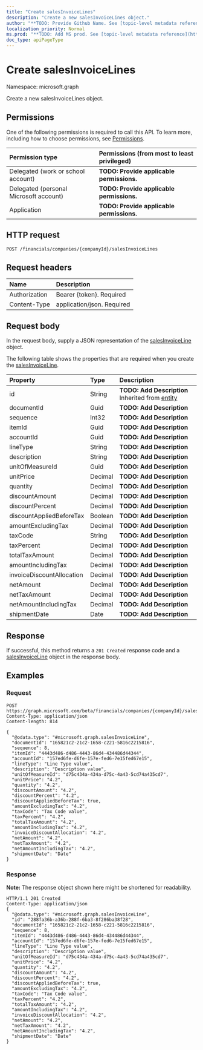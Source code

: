 ```yaml
---
title: "Create salesInvoiceLines"
description: "Create a new salesInvoiceLines object."
author: "**TODO: Provide Github Name. See [topic-level metadata reference](https://msgo.azurewebsites.net/add/document/guidelines/metadata.html#topic-level-metadata)**"
localization_priority: Normal
ms.prod: "**TODO: Add MS prod. See [topic-level metadata reference](https://msgo.azurewebsites.net/add/document/guidelines/metadata.html#topic-level-metadata)**"
doc_type: apiPageType
---
```


# Create salesInvoiceLines

Namespace: microsoft.graph

Create a new salesInvoiceLines object.

## Permissions
One of the following permissions is required to call this API. To learn more, including how to choose permissions, see [Permissions](/concepts/permissions-reference.md).

|Permission type|Permissions (from most to least privileged)|
|:---|:---|
|Delegated (work or school account)|**TODO: Provide applicable permissions.**|
|Delegated (personal Microsoft account)|**TODO: Provide applicable permissions.**|
|Application|**TODO: Provide applicable permissions.**|

## HTTP request
<!-- {
  "blockType": "ignored"
}
-->
``` http
POST /financials/companies/{companyId}/salesInvoiceLines
```

## Request headers
|Name|Description|
|:---|:---|
|Authorization|Bearer {token}. Required|
|Content-Type|application/json. Required|

## Request body
In the request body, supply a JSON representation of the [salesInvoiceLine](../resources/salesinvoiceline.md) object.

The following table shows the properties that are required when you create the [salesInvoiceLine](../resources/salesinvoiceline.md).

|Property|Type|Description|
|:---|:---|:---|
|id|String|**TODO: Add Description** Inherited from [entity](../resources/entity.md)|
|documentId|Guid|**TODO: Add Description**|
|sequence|Int32|**TODO: Add Description**|
|itemId|Guid|**TODO: Add Description**|
|accountId|Guid|**TODO: Add Description**|
|lineType|String|**TODO: Add Description**|
|description|String|**TODO: Add Description**|
|unitOfMeasureId|Guid|**TODO: Add Description**|
|unitPrice|Decimal|**TODO: Add Description**|
|quantity|Decimal|**TODO: Add Description**|
|discountAmount|Decimal|**TODO: Add Description**|
|discountPercent|Decimal|**TODO: Add Description**|
|discountAppliedBeforeTax|Boolean|**TODO: Add Description**|
|amountExcludingTax|Decimal|**TODO: Add Description**|
|taxCode|String|**TODO: Add Description**|
|taxPercent|Decimal|**TODO: Add Description**|
|totalTaxAmount|Decimal|**TODO: Add Description**|
|amountIncludingTax|Decimal|**TODO: Add Description**|
|invoiceDiscountAllocation|Decimal|**TODO: Add Description**|
|netAmount|Decimal|**TODO: Add Description**|
|netTaxAmount|Decimal|**TODO: Add Description**|
|netAmountIncludingTax|Decimal|**TODO: Add Description**|
|shipmentDate|Date|**TODO: Add Description**|



## Response
If successful, this method returns a `201 Created` response code and a [salesInvoiceLine](../resources/salesinvoiceline.md) object in the response body.

## Examples

### Request
<!-- {
  "blockType": "request",
  "name": "create_salesinvoiceline_from_"
}
-->
``` http
POST https://graph.microsoft.com/beta/financials/companies/{companyId}/salesInvoiceLines
Content-Type: application/json
Content-length: 814

{
  "@odata.type": "#microsoft.graph.salesInvoiceLine",
  "documentId": "165821c2-21c2-1658-c221-5816c2215816",
  "sequence": 8,
  "itemId": "4443d486-d486-4443-86d4-434486d44344",
  "accountId": "157ed6fe-d6fe-157e-fed6-7e15fed67e15",
  "lineType": "Line Type value",
  "description": "Description value",
  "unitOfMeasureId": "d75c434a-434a-d75c-4a43-5cd74a435cd7",
  "unitPrice": "4.2",
  "quantity": "4.2",
  "discountAmount": "4.2",
  "discountPercent": "4.2",
  "discountAppliedBeforeTax": true,
  "amountExcludingTax": "4.2",
  "taxCode": "Tax Code value",
  "taxPercent": "4.2",
  "totalTaxAmount": "4.2",
  "amountIncludingTax": "4.2",
  "invoiceDiscountAllocation": "4.2",
  "netAmount": "4.2",
  "netTaxAmount": "4.2",
  "netAmountIncludingTax": "4.2",
  "shipmentDate": "Date"
}
```

### Response
**Note:** The response object shown here might be shortened for readability.
<!-- {
  "blockType": "response",
  "truncated": true,
  "@odata.type": "microsoft.graph.salesinvoiceline"
}
-->
``` http
HTTP/1.1 201 Created
Content-Type: application/json
{
  "@odata.type": "#microsoft.graph.salesInvoiceLine",
  "id": "288fa36b-a36b-288f-6ba3-8f286ba38f28",
  "documentId": "165821c2-21c2-1658-c221-5816c2215816",
  "sequence": 8,
  "itemId": "4443d486-d486-4443-86d4-434486d44344",
  "accountId": "157ed6fe-d6fe-157e-fed6-7e15fed67e15",
  "lineType": "Line Type value",
  "description": "Description value",
  "unitOfMeasureId": "d75c434a-434a-d75c-4a43-5cd74a435cd7",
  "unitPrice": "4.2",
  "quantity": "4.2",
  "discountAmount": "4.2",
  "discountPercent": "4.2",
  "discountAppliedBeforeTax": true,
  "amountExcludingTax": "4.2",
  "taxCode": "Tax Code value",
  "taxPercent": "4.2",
  "totalTaxAmount": "4.2",
  "amountIncludingTax": "4.2",
  "invoiceDiscountAllocation": "4.2",
  "netAmount": "4.2",
  "netTaxAmount": "4.2",
  "netAmountIncludingTax": "4.2",
  "shipmentDate": "Date"
}
```


